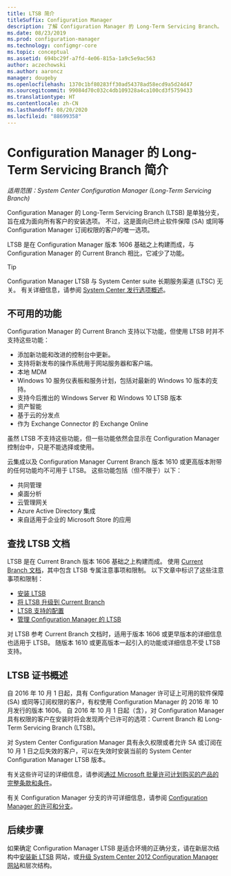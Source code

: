 ```yaml
---
title: LTSB 简介
titleSuffix: Configuration Manager
description: 了解 Configuration Manager 的 Long-Term Servicing Branch。
ms.date: 08/23/2019
ms.prod: configuration-manager
ms.technology: configmgr-core
ms.topic: conceptual
ms.assetid: 694bc29f-a7fd-4e06-815a-1a9c5e9ac563
author: aczechowski
ms.author: aaroncz
manager: dougeby
ms.openlocfilehash: 1370c1bf80283ff30ad54378ad58ecd9a5d24d47
ms.sourcegitcommit: 99084d70c032c4db109328a4ca100cd3f5759433
ms.translationtype: HT
ms.contentlocale: zh-CN
ms.lasthandoff: 08/20/2020
ms.locfileid: "88699358"
---
```

# <a name="introduction-to-the-long-term-servicing-branch-of-configuration-manager"></a>Configuration Manager 的 Long-Term Servicing Branch 简介

*适用范围：System Center Configuration Manager (Long-Term Servicing Branch)*

Configuration Manager 的 Long-Term Servicing Branch (LTSB) 是单独分支，旨在成为面向所有客户的安装选项。 不过，这是面向已终止软件保障 (SA) 或同等 Configuration Manager 订阅权限的客户的唯一选项。

LTSB 是在 Configuration Manager 版本 1606 基础之上构建而成，与 Configuration Manager 的 Current Branch 相比，它减少了功能。

> [!TIP]   
> Configuration Manager LTSB 与 System Center suite 长期服务渠道 (LTSC) 无关。 有关详细信息，请参阅 [System Center 发行选项概述](/system-center/ltsc-and-sac-overview)。

## <a name="features-that-arent-available"></a>不可用的功能

Configuration Manager 的 Current Branch 支持以下功能，但使用 LTSB 时并不支持这些功能：

- 添加新功能和改进的控制台中更新。
- 支持将新发布的操作系统用于网站服务器和客户端。
- 本地 MDM
- Windows 10 服务仪表板和服务计划，包括对最新的 Windows 10 版本的支持。  
- 支持今后推出的 Windows Server 和 Windows 10 LTSB 版本
- 资产智能
- 基于云的分发点
- 作为 Exchange Connector 的 Exchange Online    

虽然 LTSB 不支持这些功能，但一些功能依然会显示在 Configuration Manager 控制台中，只是不能选择或使用。

云集成以及 Configuration Manager Current Branch 版本 1610 或更高版本附带的任何功能均不可用于 LTSB。 这些功能包括（但不限于）以下：<!--SCCMDocs#1823-->

- 共同管理
- 桌面分析
- 云管理网关
- Azure Active Directory 集成
- 来自适用于企业的 Microsoft Store 的应用

## <a name="find-ltsb-documentation"></a>查找 LTSB 文档

LTSB 是在 Current Branch 版本 1606 基础之上构建而成。 使用 [Current Branch 文档](../../index.yml)，其中包含 LTSB 专属注意事项和限制。 以下文章中标识了这些注意事项和限制：

- [安装 LTSB](install-the-ltsb.md)
- [将 LTSB 升级到 Current Branch](convert-to-current-branch.md)
- [LTSB 支持的配置](supported-configurations-for-ltsb.md)
- [管理 Configuration Manager 的 LTSB](manage-the-ltsb.md)

对 LTSB 参考 Current Branch 文档时，适用于版本 1606 或更早版本的详细信息也适用于 LTSB。 随版本 1610 或更高版本一起引入的功能或详细信息不受 LTSB 支持。

## <a name="licensing-overview-for-the-ltsb"></a>LTSB 证书概述   

自 2016 年 10 月 1 日起，具有 Configuration Manager 许可证上可用的软件保障 (SA) 或同等订阅权限的客户，有权使用 Configuration Manager 的 2016 年 10 月发行的版本 1606。 自 2016 年 10 月 1 日起（含），对 Configuration Manager 具有权限的客户在安装时将会发现两个已许可的选项：Current Branch 和 Long-Term Servicing Branch (LTSB)。

对 System Center Configuration Manager 具有永久权限或者允许 SA 或订阅在 10 月 1 日之后失效的客户，可以在失效时安装当前的 System Center Configuration Manager LTSB 版本。

有关这些许可证的详细信息，请参阅[通过 Microsoft 批量许可计划购买的产品的完整条款和条件](https://www.microsoftvolumelicensing.com/DocumentSearch.aspx?mode=1)。

有关 Configuration Manager 分支的许可详细信息，请参阅 [Configuration Manager 的许可和分支](learn-more-editions.md)。

## <a name="next-steps"></a>后续步骤

如果确定 Configuration Manager LTSB 是适合环境的正确分支，请在新层次结构中[安装新 LTSB](install-the-ltsb.md#install-a-new-site) 网站，或[升级 System Center 2012 Configuration Manager 网站](install-the-ltsb.md#upgrade-from-system-center-2012-configuration-manager)和层次结构。